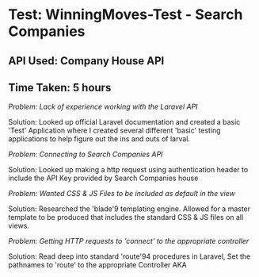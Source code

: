 # Test: WinningMoves-Test - Search Companies
## API Used: Company House API

## Time Taken: 5 hours

*Problem: Lack of experience working with the Laravel API*

Solution: Looked up official Laravel documentation and created a basic 'Test' Application where I created several different 'basic\' testing applications to help figure out the ins and outs of larval.

*Problem: Connecting to Search Companies API*

Solution: Looked up making a http request using authentication header to include the API Key provided by Search Companies house

*Problem: Wanted CSS & JS Files to be included as default in the view*

Solution: Researched the 'blade'9 templating engine. Allowed for a master template to be produced that includes the standard CSS & JS files on all views.

*Problem: Getting HTTP requests to 'connect' to the appropriate controller*

Solution: Read deep into standard 'route'94 procedures in Laravel, Set the pathnames to 'route' to the appropriate Controller AKA
